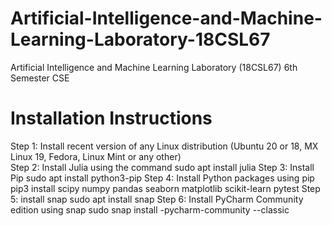 # Artificial-Intelligence-and-Machine-Learning-Laboratory-18CSL67
Artificial Intelligence and Machine Learning Laboratory (18CSL67) 6th Semester CSE

# Installation Instructions<br/>

Step 1: Install recent version of any Linux distribution (Ubuntu 20 or 18, MX Linux 19, Fedora, Linux Mint or any other)<br/>
Step 2: Install Julia using the command
        sudo apt install julia
Step 3: Install Pip
        sudo apt install python3-pip
Step 4: Install Python packages using pip
        pip3 install scipy numpy pandas seaborn matplotlib scikit-learn pytest
Step 5: install snap
        sudo apt install snap
Step 6: Install PyCharm Community edition using snap
        sudo snap install -pycharm-community --classic
